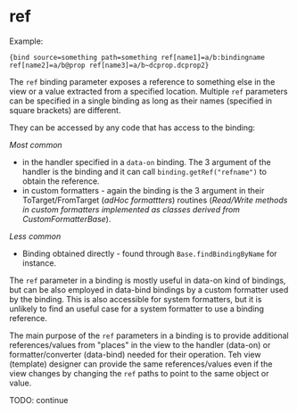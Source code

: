 # ref

Example:

```
{bind source=something path=something ref[name1]=a/b:bindingname ref[name2]=a/b@prop ref[name3]=a/b~dcprop.dcprop2}
```

The `ref` binding parameter exposes a reference to something else in the view or a value extracted from a specified location. Multiple `ref` parameters can be specified in a single binding as long as their names (specified in square brackets) are different.

They can be accessed by any code that has access to the binding:

_Most common_

- in the handler specified in a `data-on` binding. The 3 argument of the handler is the binding and it can call `binding.getRef("refname")` to obtain the reference.
- in custom formatters - again the binding is the 3 argument in their ToTarget/FromTarget (_adHoc formattters_) routines (_Read/Write methods in custom formatters implemented as classes derived from CustomFormatterBase_).

_Less common_

- Binding obtained directly - found through `Base.findBindingByName` for instance.

The `ref` parameter in a binding is mostly useful in data-on kind of bindings, but can be also employed in data-bind bindings by a custom formatter used by the binding. This is also accessible for system formatters, but it is unlikely to find an useful case for a system formatter to use a binding reference.

The main purpose of the `ref` parameters in a binding is to provide additional references/values from "places" in the view to the handler (data-on) or formatter/converter (data-bind) needed for their operation. Teh view (template) designer can provide the same references/values even if the view changes by changing the `ref` paths to point to the same object or value.

TODO: continue


